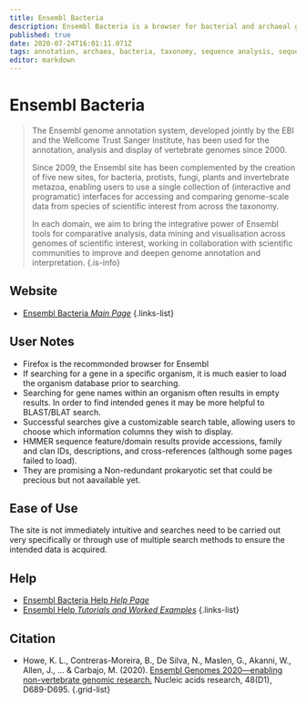 ```yaml
---
title: Ensembl Bacteria
description: Ensembl Bacteria is a browser for bacterial and archaeal genomes.
published: true
date: 2020-07-24T16:01:11.071Z
tags: annotation, archaea, bacteria, taxonomy, sequence analysis, sequence alignment, phylogeny, genome browser, comparative genomics, data capture, database, gene, browser, data visualization, curated
editor: markdown
---
```


# Ensembl Bacteria

> The Ensembl genome annotation system, developed jointly by the EBI and the Wellcome Trust Sanger Institute, has been used for the annotation, analysis and display of vertebrate genomes since 2000.
> 
> Since 2009, the Ensembl site has been complemented by the creation of five new sites, for bacteria, protists, fungi, plants and invertebrate metazoa, enabling users to use a single collection of (interactive and programatic) interfaces for accessing and comparing genome-scale data from species of scientific interest from across the taxonomy.
> 
> In each domain, we aim to bring the integrative power of Ensembl tools for comparative analysis, data mining and visualisation across genomes of scientific interest, working in collaboration with scientific communities to improve and deepen genome annotation and interpretation.
{.is-info}



## Website

- [Ensembl Bacteria *Main Page*](http://bacteria.ensembl.org/index.html)
{.links-list}


## User Notes

- Firefox is the recommonded browser for Ensembl
- If searching for a gene in a specific organism, it is much easier to load the organism database prior to searching. 
- Searching for gene names within an organism often results in empty results.  In order to find intended genes it may be more helpful to BLAST/BLAT search.
- Successful searches give a customizable search table, allowing users to choose which information columns they wish to display. 
- HMMER sequence feature/domain results provide accessions, family and clan IDs, descriptions, and cross-references (although some pages failed to load).
- They are promising a Non-redundant prokaryotic set that could be precious but not aavailable yet.

## Ease of Use

The site is not immediately intuitive and searches need to be carried out very specifically or through use of multiple search methods to ensure the intended data is acquired. 

## Help

- [Ensembl Bacteria Help *Help Page*](http://bacteria.ensembl.org/info/website/index.html)
- [Ensembl Help *Tutorials and Worked Examples*](http://useast.ensembl.org/info/website/tutorials/index.html)
{.links-list}

## Citation

- Howe, K. L., Contreras-Moreira, B., De Silva, N., Maslen, G., Akanni, W., Allen, J., ... & Carbajo, M. (2020). [Ensembl Genomes 2020—enabling non-vertebrate genomic research.](https://academic.oup.com/nar/article/48/D1/D689/5584694) Nucleic acids research, 48(D1), D689-D695.
{.grid-list}